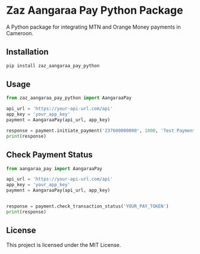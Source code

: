 # Zaz Aangaraa Pay Python Package

A Python package for integrating MTN and Orange Money payments in Cameroon.

## Installation

```bash
pip install zaz_aangaraa_pay_python
```

## Usage

```python
from zaz_aangaraa_pay_python import AangaraaPay

api_url = 'https://your-api-url.com/api'
app_key = 'your_app_key'
payment = AangaraaPay(api_url, app_key)

response = payment.initiate_payment('237600000000', 1000, 'Test Payment', 'unique_transaction_id', 'MTN_Cameroon')
print(response)
```

## Check Payment Status

```python
from aangaraa_pay import AangaraaPay

api_url = 'https://your-api-url.com/api'
app_key = 'your_app_key'
payment = AangaraaPay(api_url, app_key)


response = payment.check_transaction_status('YOUR_PAY_TOKEN')
print(response)
```

## License

This project is licensed under the MIT License.
